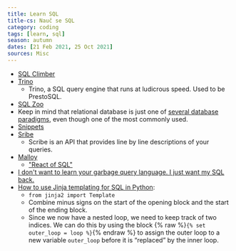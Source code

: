 ```yaml
---
title: Learn SQL
title-cs: Nauč se SQL
category: coding
tags: [learn, sql]
season: autumn
dates: [21 Feb 2021, 25 Oct 2021]
sources: Misc
---
```


* [SQL Climber](https://www.sqlclimber.com/assignments/beginner)
* [Trino](https://trino.io/)
  * Trino, a SQL query engine that runs at ludicrous speed. Used to be PrestoSQL.
* [SQL Zoo](https://sqlzoo.net/wiki/SQL_Tutorial)
* Keep in mind that relational database is just one of [several database paradigms](https://www.youtube.com/watch?v=W2Z7fbCLSTw), even though one of the most commonly used.
* [Snippets](https://sql-snippets.count.co/)
* [Sribe](https://scribedata.app/)
  * Scribe is an API that provides line by line descriptions of your queries.
* [Malloy](https://github.com/looker-open-source/malloy)
  * ["React of SQL"](https://roundup.getdbt.com/p/lots-going-on-metrics-malloy-sanity)
* [I don't want to learn your garbage query language. I just want my SQL back.](https://erikbern.com/2018/08/30/i-dont-want-to-learn-your-garbage-query-language.html)
* [How to use Jinja templating for SQL in Python](https://geoffruddock.com/sql-jinja-templating/):
  -  `from jinja2 import Template`
  - Combine minus signs on the start of the opening block and the start of the ending block.
  - Since we now have a nested loop, we need to keep track of two indices. We can do this by using the block {% raw %}`{% set outer_loop = loop %}`{% endraw %} to assign the outer loop to a new variable `outer_loop` before it is “replaced” by the inner loop.
